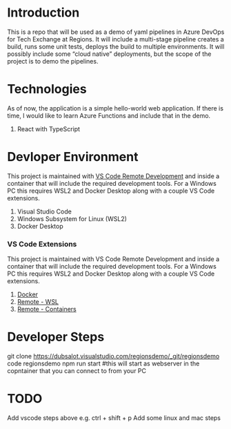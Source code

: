 # Introduction 
This is a repo that will be used as a demo of yaml pipelines in Azure DevOps for Tech Exchange at Regions. It will include a multi-stage pipeline creates a build, runs some unit tests, deploys the build to multiple environments. It will possibly include some “cloud native” deployments, but the scope of the project is to demo the pipelines. 

# Technologies 
As of now, the application is a simple hello-world web application. If there is time, I would like to learn Azure Functions and include that in the demo.
1.	React with TypeScript

# Devloper Environment
This project is maintained with [VS Code Remote Development](https://code.visualstudio.com/docs/remote/remote-overview) and inside a container that will include the required development tools. For a Windows PC this requires WSL2 and Docker Desktop along with a couple VS Code extensions.

1.	Visual Studio Code
2.	Windows Subsystem for Linux  (WSL2)
3.	Docker Desktop

### VS Code Extensions
This project is maintained with VS Code Remote Development and inside a container that will include the required development tools. For a Windows PC this requires WSL2 and Docker Desktop along with a couple VS Code extensions.
1. [Docker](https://marketplace.visualstudio.com/items?itemName=ms-azuretools.vscode-docker)
1. [Remote - WSL](https://marketplace.visualstudio.com/items?itemName=ms-vscode-remote.remote-wsl)
3. [Remote - Containers](https://marketplace.visualstudio.com/items?itemName=ms-vscode-remote.remote-containers)


# Developer Steps
git clone https://dubsalot.visualstudio.com/regionsdemo/_git/regionsdemo
code regionsdemo
npm run start   #this will start as webserver in the copntainer that you can connect to from your PC


# TODO 
Add vscode steps above e.g. ctrl + shift + p
Add some linux and mac steps